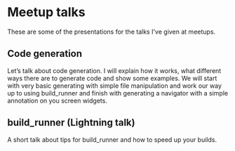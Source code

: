 # Meetup talks

These are some of the presentations for the talks I've given at meetups.

## Code generation

Let’s talk about code generation. I will explain how it works, what different ways there are to generate code and show some examples. We will start with very basic generating with simple file manipulation and work our way up to using build_runner and finish with generating a navigator with a simple annotation on you screen widgets.

## build_runner (Lightning talk)

A short talk about tips for build_runner and how to speed up your builds.

